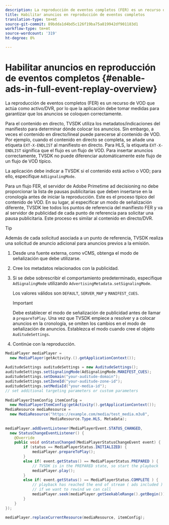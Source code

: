 ```yaml
---
description: La reproducción de eventos completos (FER) es un recurso de VOD que actúa como activo/DVR, por lo que la aplicación debe tomar medidas para garantizar que los anuncios se coloquen correctamente.
title: Habilitar anuncios en reproducción de eventos completos
translation-type: tm+mt
source-git-commit: 89bdda1d4bd5c126f19ba75a819942df901183d1
workflow-type: tm+mt
source-wordcount: '319'
ht-degree: 0%

---
```



# Habilitar anuncios en reproducción de eventos completos {#enable-ads-in-full-event-replay-overview}

La reproducción de eventos completos (FER) es un recurso de VOD que actúa como activo/DVR, por lo que la aplicación debe tomar medidas para garantizar que los anuncios se coloquen correctamente.

Para el contenido en directo, TVSDK utiliza los metadatos/indicaciones del manifiesto para determinar dónde colocar los anuncios. Sin embargo, a veces el contenido en directo/lineal puede parecerse al contenido de VOD. Por ejemplo, cuando el contenido en directo se completa, se añade una etiqueta `EXT-X-ENDLIST` al manifiesto en directo. Para HLS, la etiqueta `EXT-X-ENDLIST` significa que el flujo es un flujo de VOD. Para insertar anuncios correctamente, TVSDK no puede diferenciar automáticamente este flujo de un flujo de VOD típico.

La aplicación debe indicar a TVSDK si el contenido está activo o VOD; para ello, especifique `AdSignalingMode`.

Para un flujo FER, el servidor de Adobe Primetime ad decisioning no debe proporcionar la lista de pausas publicitarias que deben insertarse en la cronología antes de iniciar la reproducción. Este es el proceso típico del contenido de VOD. En su lugar, al especificar un modo de señalización diferente, TVSDK lee todos los puntos de referencia del manifiesto FER y va al servidor de publicidad de cada punto de referencia para solicitar una pausa publicitaria. Este proceso es similar al contenido en directo/DVR.

>[!TIP]
>
>Además de cada solicitud asociada a un punto de referencia, TVSDK realiza una solicitud de anuncio adicional para anuncios previos a la emisión.

1. Desde una fuente externa, como vCMS, obtenga el modo de señalización que debe utilizarse.
1. Cree los metadatos relacionados con la publicidad.
1. Si se debe sobrescribir el comportamiento predeterminado, especifique `AdSignalingMode` utilizando `AdvertisingMetadata.setSignalingMode`.

   Los valores válidos son `DEFAULT`, `SERVER_MAP` y `MANIFEST_CUES`.

   >[!IMPORTANT]
   >
   >Debe establecer el modo de señalización de publicidad antes de llamar a `prepareToPlay`. Una vez que TVSDK empiece a resolver y a colocar anuncios en la cronología, se omiten los cambios en el modo de señalización de anuncios. Establezca el modo cuando cree el objeto `AuditudeSettings`.

1. Continúe con la reproducción.

<!--<a id="example_6DECA71C3C3B4551805C09A80686552F"></a>-->

```java
MediaPlayer mediaPlayer =  
  new MediaPlayer(getActivity.().getApplicationContext()); 
 
AuditudeSettings auditudeSettings = new AuditudeSettings(); 
auditudeSettings.setSignalingMode(AdSignalingMode.MANIFEST_CUES); 
auditudeSettings.setDomain("your-auditude-domain"); 
auditudeSettings.setZoneId("your-auditude-zone-id"); 
auditudeSettings.setMediaId("your-media-id"); 
// set additional targeting parameters or custom parameters 
 
MediaPlayerItemConfig itemConfig =  
  new MediaPlayerItemConfig(getActivity().getApplicationContext()); 
MediaResource mediaResource =  
  new MediaResource("https://example.com/media/test_media.m3u8",  
                    MediaResource.Type.HLS, Metadata); 
 
mediaPlayer.addEventListener(MediaPlayerEvent.STATUS_CHANGED,  
  new StatusChangeEventListener() { 
    @Override 
    public void onStatusChanged(MediaPlayerStatusChangeEvent event) { 
        if (status == MediaPlayerStatus.INITIALIZED) { 
            mediaPlayer.prepareToPlay(); 
        } 
        else if( event.getStatus() == MediaPlayerStatus.PREPARED ) { 
            // TVSDK is in the PREPARED state, so start the playback 
            mediaPlayer.play(); 
        } 
        else if( event.getStatus() == MediaPlayerStatus.COMPLETE ) { 
            // playback has reached the end of stream ( ads included ) 
            // if we want to rewind we can call 
            mediaPlayer.seek(mediaPlayer.getSeekableRange().getBegin()); 
        } 
    } 
}); 
 
mediaPlayer.replaceCurrentResource(mediaResource, itemConfig); 
```
